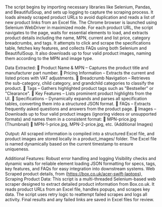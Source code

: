
The script begins by importing necessary libraries like Selenium, Pandas, and BeautifulSoup, and sets up logging to capture the scraping process. It loads already scraped product URLs to avoid duplication and reads a list of new product links from an Excel file. The Chrome browser is launched using Selenium WebDriver in maximized mode. For each product URL, the script navigates to the page, waits for essential elements to load, and extracts product details including the name, MPN, current and list price, category breadcrumbs, and tags. It attempts to click and scrape the specifications table, fetches key features, and collects FAQs using both Selenium and BeautifulSoup. It also downloads up to four valid product images, naming them according to the MPN and image type. 

Data Extracted:
	Product Name & MPN – Captures the product title and manufacturer part number.
	Pricing Information – Extracts the current and listed prices with VAT adjustments.
	Breadcrumb Navigation – Retrieves the sub-category, child category, and grandchild categories to classify the product.
	Tags – Gathers highlighted product tags such as "Bestseller" or "Clearance".
	Key Features – Lists prominent product highlights from the UI.
	Specifications – Dynamically expands and parses all specification tables, converting them into a structured JSON format.
	FAQs – Extracts frequently asked questions and answers from the product page.
	Images – Downloads up to four valid product images (ignoring videos or unsupported formats) and names them in a consistent format:
	MPN-price.jpg (Thumbnail)
	MPN-1-price.jpg, MPN-2-price.jpg, etc. (Additional Images)

Output:
All scraped information is compiled into a structured Excel file, and product images are stored locally in a product_images/ folder. The Excel file is named dynamically based on the current timestamp to ensure uniqueness.

Additional Features:
Robust error handling and logging
Visibility checks and dynamic waits for reliable element loading
JSON formatting for specs, tags, key features, and FAQs for easy integration into downstream systems.
Web Scraped product details, from (https://box.co.uk/acer-swift-laptops), Scraping Product Data:
This script is a multi-threaded Selenium-based web scraper designed to extract detailed product information from Box.co.uk. 
It reads product URLs from an Excel file, handles popups, and scrapes key data. The script uses retry logic to reattempt failed scrapes and logs all activity. Final results and any failed links are saved in Excel files for review.

